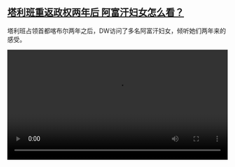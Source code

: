 <!--1692110827000-->
[塔利班重返政权两年后 阿富汗妇女怎么看？](https://www.dw.com/zh/%E5%A1%94%E5%88%A9%E7%8F%AD%E9%87%8D%E8%BF%94%E6%94%BF%E6%9D%83%E4%B8%A4%E5%B9%B4%E5%90%8E%20%E9%98%BF%E5%AF%8C%E6%B1%97%E5%A6%87%E5%A5%B3%E6%80%8E%E4%B9%88%E7%9C%8B%EF%BC%9F/a-66542504)
------

<p>塔利班占领首都喀布尔两年之后，DW访问了多名阿富汗妇女，倾听她们两年来的感受。</small></p><video src="https://tvdownloaddw-a.akamaihd.net/dwtv_video/flv/vdt_zh/2023/bchi230815_001_awomenltrwide_01r_AVC_1280x720.mp4" controls style="width:100%"></video>
